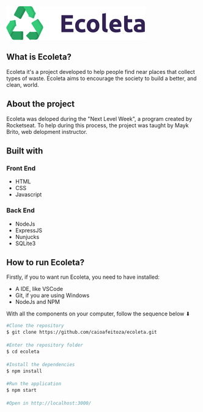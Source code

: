 <div align: "center">
  <img src="/public/assets/logo.svg" alt="Ecoleta" />
</div>

<h2>What is Ecoleta?</h2>
<p>
  Ecoleta it's a project developed to help people find near places that collect
  types of waste. Ecoleta aims to encourage the society to build a better, and
  clean, world.
</p>

<h2>About the project</h2>
<p>
  Ecoleta was deloped during the "Next Level Week", a program created by
  Rocketseat. To help during this process, the project was taught by Mayk Brito,
  web delopment instructor.
</p>
<h2>Built with</h2>
<h3>Front End</h3>
<ul>
  <li>HTML</li>
  <li>CSS</li>
  <li>Javascript</li>
</ul>
<h3>Back End</h3>
<ul>
  <li>NodeJs</li>
  <li>ExpressJS</li>
  <li>Nunjucks</li>
  <li>SQLite3</li>
</ul>
<h2>How to run Ecoleta?</h2>
<p>Firstly, if you to want run Ecoleta, you need to have installed:</p>
<ul>
  <li>A IDE, like VSCode</li>
  <li>Git, if you are using Windows</li>
  <li>NodeJs and NPM</li>
</ul>
<p>With all the components on your computer, follow the sequence below ⬇</p>

```sh
#Clone the repository 
$ git clone https://github.com/caioafeitoza/ecoleta.git 

#Enter the repository folder 
$ cd ecoleta 

#Install the dependencies 
$ npm install 

#Run the application 
$ npm start

#Open in http://localhost:3000/
```

